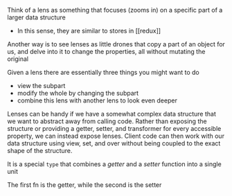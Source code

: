 
Think of a lens as something that focuses (zooms in) on a specific part of a larger data structure
- In this sense, they are similar to stores in [[redux]]

Another way is to see lenses as little drones that copy a part of an object for us, and delve into it to change the properties, all without mutating the original 

Given a lens there are essentially three things you might want to do
- view the subpart
- modify the whole by changing the subpart
- combine this lens with another lens to look even deeper

Lenses can be handy if we have a somewhat complex data structure that we want to abstract away from calling code. Rather than exposing the structure or providing a getter, setter, and transformer for every accessible property, we can instead expose lenses. Client code can then work with our data structure using view, set, and over without being coupled to the exact shape of the structure.

It is a special `type` that combines a *getter* and a *setter* function into a single unit

The first fn is the getter, while the second is the setter
